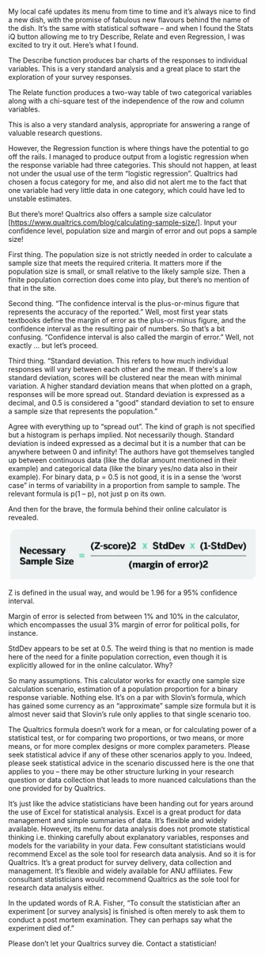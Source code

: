 My local café updates its menu from time to time and it’s always nice to find a new dish, with the promise of fabulous new flavours behind the name of the dish. It’s the same with statistical software – and when I found the Stats iQ button allowing me to try Describe, Relate and even Regression, I was excited to try it out. Here’s what I found.

The Describe function produces bar charts of the responses to individual variables. This is a very standard analysis and a great place to start the exploration of your survey responses.

The Relate function produces a two-way table of two categorical variables along with a chi-square test of the independence of the row and column variables.

This is also a very standard analysis, appropriate for answering a range of valuable research questions.

However, the Regression function is where things have the potential to go off the rails. I managed to produce output from a logistic regression when the response variable had three categories. This should not happen, at least not under the usual use of the term “logistic regression”. Qualtrics had chosen a focus category for me, and also did not alert me to the fact that one variable had very little data in one category, which could have led to unstable estimates.

But there’s more! Qualtrics also offers a sample size calculator [https://www.qualtrics.com/blog/calculating-sample-size/]. Input your confidence level, population size and margin of error and out pops a sample size! 

First thing. The population size is not strictly needed in order to calculate a sample size that meets the required criteria. It matters more if the population size is small, or small relative to the likely sample size. Then a finite population correction does come into play, but there’s no mention of that in the site.

Second thing. “The confidence interval is the plus-or-minus figure that represents the accuracy of the reported.” Well, most first year stats textbooks define the margin of error as the plus-or-minus figure, and the confidence interval as the resulting pair of numbers. So that’s a bit confusing. “Confidence interval is also called the margin of error.” Well, not exactly … but let’s proceed.

Third thing. “Standard deviation. This refers to how much individual responses will vary between each other and the mean. If there's a low standard deviation, scores will be clustered near the mean with minimal variation. A higher standard deviation means that when plotted on a graph, responses will be more spread out. Standard deviation is expressed as a decimal, and 0.5 is considered a "good" standard deviation to set to ensure a sample size that represents the population.”

Agree with everything up to “spread out”. The kind of graph is not specified but a histogram is perhaps implied. Not necessarily though. Standard deviation is indeed expressed as a decimal but it is a number that can be anywhere between 0 and infinity! The authors have got themselves tangled up between continuous data (like the dollar amount mentioned in their example) and categorical data (like the binary yes/no data also in their example). For binary data, p = 0.5 is not good, it is in a sense the ‘worst case” in terms of variability in a proportion from sample to sample. The relevant formula is p(1 – p), not just p on its own.

And then for the brave, the formula behind their online calculator is revealed.

<div style="text-align: center;">
  <img src="/assets/images/Qualtrics sample size formula.png" alt="Lin_reg">
</div>
 
Z is defined in the usual way, and would be 1.96 for a 95% confidence interval.

Margin of error is selected from between 1% and 10% in the calculator, which encompasses the usual 3% margin of error for political polls, for instance.

StdDev appears to be set at 0.5. The weird thing is that no mention is made here of the need for a finite population correction, even though it is explicitly allowed for in the online calculator. Why?

So many assumptions. This calculator works for exactly one sample size calculation scenario, estimation of a population proportion for a binary response variable. Nothing else. It’s on a par with Slovin’s formula, which has gained some currency as an “approximate” sample size formula but it is almost never said that Slovin’s rule only applies to that single scenario too. 

The Qualtrics formula doesn’t work for a mean, or for calculating power of a statistical test, or for comparing two proportions, or two means, or more means, or for more complex designs or more complex parameters. Please seek statistical advice if any of these other scenarios apply to you. Indeed, please seek statistical advice in the scenario discussed here is the one that applies to you – there may be other structure lurking in your research question or data collection that leads to more nuanced calculations than the one provided for by Qualtrics.

It’s just like the advice statisticians have been handing out for years around the use of Excel for statistical analysis. Excel is a great product for data management and simple summaries of data. It’s flexible and widely available. However, its menu for data analysis does not promote statistical thinking i.e. thinking carefully about explanatory variables, responses and models for the variability in your data. Few consultant statisticians would recommend Excel as the sole tool for research data analysis. And so it is for Qualtrics. It’s a great product for survey delivery, data collection and management. It’s flexible and widely available for ANU affiliates. Few consultant statisticians would recommend Qualtrics as the sole tool for research data analysis either.

In the updated words of R.A. Fisher, “To consult the statistician after an experiment [or survey analysis] is finished is often merely to ask them to conduct a post mortem examination. They can perhaps say what the experiment died of.”

Please don’t let your Qualtrics survey die. Contact a statistician!

